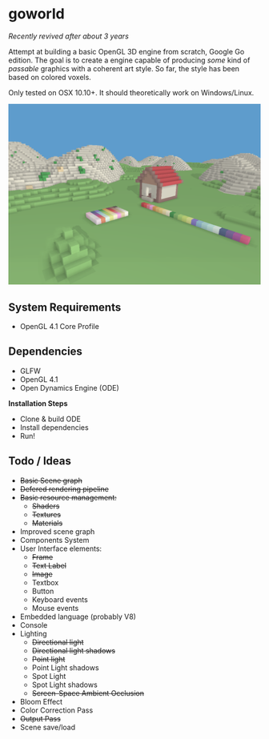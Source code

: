 # goworld

*Recently revived after about 3 years*

Attempt at building a basic OpenGL 3D engine from scratch, Google Go edition. The goal is to create a engine capable of producing *some* kind of *passable* graphics with a coherent art style. So far, the style has been based on colored voxels.

Only tested on OSX 10.10+. It should theoretically work on Windows/Linux.

![Screenshot from 2019-05/07](docs/img/screenshot190507.png)

## System Requirements

 * OpenGL 4.1 Core Profile

## Dependencies

 * GLFW
 * OpenGL 4.1
 * Open Dynamics Engine (ODE)

**Installation Steps**
 
 * Clone & build ODE
 * Install dependencies
 * Run!

## Todo / Ideas

 * ~~Basic Scene graph~~
 * ~~Defered rendering pipeline~~
 * ~~Basic resource management:~~
   * ~~Shaders~~
   * ~~Textures~~
   * ~~Materials~~
 * Improved scene graph
 * Components System
 * User Interface elements:
   * ~~Frame~~
   * ~~Text Label~~
   * ~~Image~~
   * Textbox
   * Button
   * Keyboard events
   * Mouse events
 * Embedded language (probably V8)
 * Console
 * Lighting
   * ~~Directional light~~
   * ~~Directional light shadows~~
   * ~~Point light~~
   * Point Light shadows
   * Spot Light
   * Spot Light shadows
   * ~~Screen-Space Ambient Occlusion~~
 * Bloom Effect
 * Color Correction Pass
 * ~~Output Pass~~
 * Scene save/load
